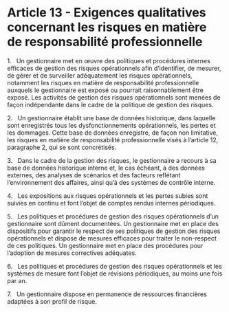 # Article 13 - Exigences qualitatives concernant les risques en matière de responsabilité professionnelle


1.   Un gestionnaire met en œuvre des politiques et procédures internes efficaces de gestion des risques opérationnels afin d’identifier, de mesurer, de gérer et de surveiller adéquatement les risques opérationnels, notamment les risques en matière de responsabilité professionnelle auxquels le gestionnaire est exposé ou pourrait raisonnablement être exposé. Les activités de gestion des risques opérationnels sont menées de façon indépendante dans le cadre de la politique de gestion des risques.

2.   Un gestionnaire établit une base de données historique, dans laquelle sont enregistrés tous les dysfonctionnements opérationnels, les pertes et les dommages. Cette base de données enregistre, de façon non limitative, les risques en matière de responsabilité professionnelle visés à l’article 12, paragraphe 2, qui se sont concrétisés.

3.   Dans le cadre de la gestion des risques, le gestionnaire a recours à sa base de données historique interne et, le cas échéant, à des données externes, des analyses de scénarios et des facteurs reflétant l’environnement des affaires, ainsi qu’à des systèmes de contrôle interne.

4.   Les expositions aux risques opérationnels et les pertes subies sont suivies en continu et font l’objet de comptes rendus internes périodiques.

5.   Les politiques et procédures de gestion des risques opérationnels d’un gestionnaire sont dûment documentées. Un gestionnaire met en place des dispositifs pour garantir le respect de ses politiques de gestion des risques opérationnels et dispose de mesures efficaces pour traiter le non-respect de ces politiques. Un gestionnaire met en place des procédures pour l’adoption de mesures correctives adéquates.

6.   Les politiques et procédures de gestion des risques opérationnels et les systèmes de mesure font l’objet de révisions périodiques, au moins une fois par an.

7.   Un gestionnaire dispose en permanence de ressources financières adaptées à son profil de risque.
